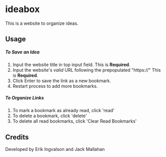 # ideabox

This is a website to organize ideas.

## Usage

##### To Save an Idea
 1. Input the website title in top input field. This is **Required**.
 2. Input the website's *valid* URL following the prepopulated "https://" This is **Required**.
 3. Click Enter to save the link as a new bookmark.
 4. Restart process to add more bookmarks.

##### To Organize Links
 1. To mark a bookmark as already read, click 'read'
 2. To delete a bookmark, click 'delete'
 3. To delete all read bookmarks, click 'Clear Read Bookmarks'

## Credits

 Developed by Erik Ingvalson and Jack Mallahan
